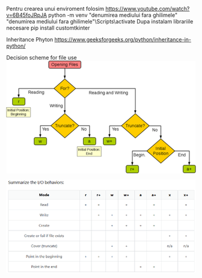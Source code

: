 Pentru crearea unui enviroment folosim
https://www.youtube.com/watch?v=6B45foJRpJA
python -m venv "denumirea mediului fara ghilimele"
"denumirea mediului fara ghilimele"\Scripts\activate
Dupa instalam librariile necesare
pip install customtkinter

Inheritance Phyton
https://www.geeksforgeeks.org/python/inheritance-in-python/

Decision scheme for file use
![alt text](xVhm8.png)

![alt text](image.png)

